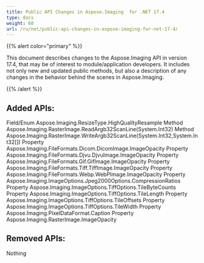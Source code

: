 ```yaml
---
title: Public API Changes in Aspose.Imaging  for .NET 17.4
type: docs
weight: 60
url: /ru/net/public-api-changes-in-aspose-imaging-for-net-17-4/
---
```


{{% alert color="primary" %}} 

This document describes changes to the Aspose.Imaging API in version 17.4, that may be of interest to module/application developers. It includes not only new and updated public methods, but also a description of any changes in the behavior behind the scenes in Aspose.Imaging.

{{% /alert %}} 
## **Added APIs:**
Field/Enum Aspose.Imaging.ResizeType.HighQualityResample
Method Aspose.Imaging.RasterImage.ReadArgb32ScanLine(System.Int32)
Method Aspose.Imaging.RasterImage.WriteArgb32ScanLine(System.Int32,System.Int32[])
Property Aspose.Imaging.FileFormats.Dicom.DicomImage.ImageOpacity
Property Aspose.Imaging.FileFormats.Djvu.DjvuImage.ImageOpacity
Property Aspose.Imaging.FileFormats.Gif.GifImage.ImageOpacity
Property Aspose.Imaging.FileFormats.Tiff.TiffImage.ImageOpacity
Property Aspose.Imaging.FileFormats.Webp.WebPImage.ImageOpacity
Property Aspose.Imaging.ImageOptions.Jpeg2000Options.CompressionRatios
Property Aspose.Imaging.ImageOptions.TiffOptions.TileByteCounts
Property Aspose.Imaging.ImageOptions.TiffOptions.TileLength
Property Aspose.Imaging.ImageOptions.TiffOptions.TileOffsets
Property Aspose.Imaging.ImageOptions.TiffOptions.TileWidth
Property Aspose.Imaging.PixelDataFormat.Caption
Property Aspose.Imaging.RasterImage.ImageOpacity
## **Removed APIs:**
Nothing
